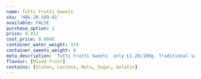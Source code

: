 ```yaml
---
name: Tutti Frutti Sweets
sku: 'HBG-JR-109-01'
available: FALSE
purchase_option: 1
price: 0.012
cost_price: 0.0048
container_water_weight: 919
container_sweets_weight: 0
meta_description: 'Tutti Frutti Sweets  only Ł1.20/100g. Traditional sweets and more at Humbugs Confectionery Store. Specialists in satisfying your sweet tooth!'
flavour: [Mixed Fruit]
contains: [Gluten, Lactose, Nuts, Sugar, Gelatin]
---
```

